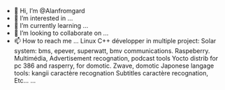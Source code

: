 - 👋 Hi, I’m @Alanfromgard
- 👀 I’m interested in ...
- 🌱 I’m currently learning ...
- 💞️ I’m looking to collaborate on ...
- 📫 How to reach me ...
Linux C++ développer in multiple project:
Solar system: bms, epever, superwatt, bmv communications.
Raspeberry.
Multimédia,
Advertisement recognation, podcast tools
Yocto distrib for pc 386 and rasperry, for domotic.
Zwave, domotic
Japonese langage tools: kangii caractère recognation
Subtitles caractère recognation,
Etc...
...

<!---
Alanfromgard/Alanfromgard is a ✨ special ✨ repository because its `README.md` (this file) appears on your GitHub profile.
You can click the Preview link to take a look at your changes.
--->

